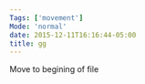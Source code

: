 ```yaml
---
Tags: ['movement']
Mode: 'normal'
date: 2015-12-11T16:16:44-05:00
title: gg
---
```


Move to begining of file
